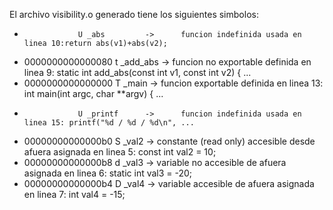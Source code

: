 El archivo visibility.o generado tiene los siguientes simbolos:

*                 U _abs         ->      funcion indefinida usada en linea 10:return abs(v1)+abs(v2);
* 0000000000000080 t _add_abs     ->      funcion no exportable definida en linea 9: static int add_abs(const int v1, const int v2) { ...
* 0000000000000000 T _main        ->      funcion exportable definida en linea 13: int main(int argc, char **argv) { ...
*                 U _printf      ->      funcion indefinida usada en linea 15: printf("%d / %d / %d\n", ...
* 00000000000000b0 S _val2        ->      constante (read only) accesible desde afuera asignada en linea 5: const int val2 = 10;
* 00000000000000b8 d _val3        ->      variable no accesible de afuera asignada en linea 6: static int val3 = -20;
* 00000000000000b4 D _val4        ->      variable accesible de afuera asignada en linea 7: int val4 = -15;